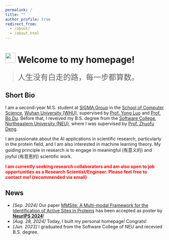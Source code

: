 ```yaml
---
permalink: /
title: ""
author_profile: true
redirect_from: 
  - /about/
  - /about.html
---
```


# <img src="https://media.giphy.com/media/hvRJCLFzcasrR4ia7z/giphy.gif" width="32px"> Welcome to my homepage!

> <font face="华文新魏" size="5">人生没有白走的路，每一步都算数。</font>

## Short Bio

I am a second-year M.S. student at [SIGMA Group](http://sigma.whu.edu.cn/) in the [School of Computer Science](https://cs.whu.edu.cn/), [Wuhan University (WHU)](https://en.whu.edu.cn/), supervised by [Prof. Yong Luo](https://scholar.google.com/citations?hl=zh-CN&user=zb1oVGIAAAAJ) and [Prof. Bo Du](https://scholar.google.com/citations?hl=zh-CN&user=Shy1gnMAAAAJ). Before that, I reveived my B.S. degree from the [Software College](http://sc.neu.edu.cn/english/main.htm), [Northeastern University (NEU)](https://english.neu.edu.cn/), where I was supervised by [Prof. Zhuofu Deng](https://scholar.google.com/citations?hl=zh-CN&user=wd_bmu0AAAAJ).

I am passionate about the AI applications in scientific research, particularly in the protein field, and I am also interested in machine learning theory. My guiding principle in research is to engage in meaningful (有意义的) and joyful (有意思的) scientific work.

**<font color=red>I am currently seeking research collaborators and am also open to job opportunities as a Research Scientist/Engineer. Please feel free to contact me! (recommended via email)</font>**

## News
* *[Sep. 2024]* Our paper [MMSite: A Multi-modal Framework for the Identification of Active Sites in Proteins](https://openreview.net/pdf?id=XHdwlbNSVb) has been accepted as poster by **[NeurIPS 2024](https://neurips.cc/Conferences/2024)**!
* *[Aug. 28, 2024]* Today, I built my personal homepage! Congrats!
* *[Jun. 2023]* I graduated from the Software College of NEU and recevied B.S. degree. 

<br><br><br><br><script type="text/javascript" id="clustrmaps" src="//clustrmaps.com/map_v2.js?d=3tiBLIyk5FYO3FPjwYYcq7iGYneStJzPj8soeWJivwc&cl=ffffff&w=510&h=340"></script>

